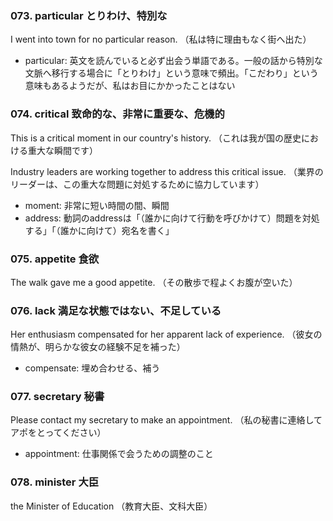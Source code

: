 ### 073. particular とりわけ、特別な
I went into town for no particular reason.
（私は特に理由もなく街へ出た）

- particular: 英文を読んでいると必ず出会う単語である。一般の話から特別な文脈へ移行する場合に「とりわけ」という意味で頻出。「こだわり」という意味もあるようだが、私はお目にかかったことはない

### 074. critical 致命的な、非常に重要な、危機的
This is a critical moment in our country's history.
（これは我が国の歴史における重大な瞬間です）

Industry leaders are working together to address this critical issue.
（業界のリーダーは、この重大な問題に対処するために協力しています）

- moment: 非常に短い時間の間、瞬間
- address: 動詞のaddressは「（誰かに向けて行動を呼びかけて）問題を対処する」「（誰かに向けて）宛名を書く」

### 075. appetite 食欲
The walk gave me a good appetite.
（その散歩で程よくお腹が空いた）

### 076. lack 満足な状態ではない、不足している
Her enthusiasm compensated for her apparent lack of experience.
（彼女の情熱が、明らかな彼女の経験不足を補った）

- compensate: 埋め合わせる、補う

### 077. secretary 秘書
Please contact my secretary to make an appointment.
（私の秘書に連絡してアポをとってください）

- appointment: 仕事関係で会うための調整のこと

### 078. minister 大臣
the Minister of Education
（教育大臣、文科大臣）